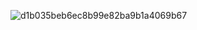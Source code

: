 ![d1b035beb6ec8b99e82ba9b1a4069b67](https://github.com/leandrojsandoval/leandrojsandoval/assets/85368492/33d49489-a852-4206-8422-11b0f6cb9f77)
